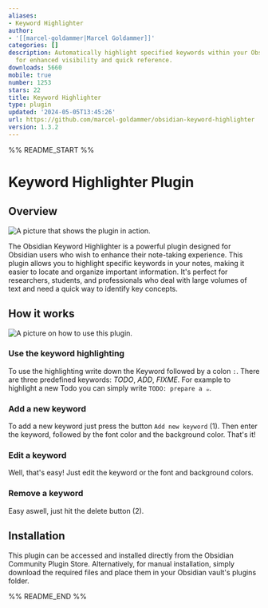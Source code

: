 ```yaml
---
aliases:
- Keyword Highlighter
author:
- '[[marcel-goldammer|Marcel Goldammer]]'
categories: []
description: Automatically highlight specified keywords within your Obsidian notes
  for enhanced visibility and quick reference.
downloads: 5660
mobile: true
number: 1253
stars: 22
title: Keyword Highlighter
type: plugin
updated: '2024-05-05T13:45:26'
url: https://github.com/marcel-goldammer/obsidian-keyword-highlighter
version: 1.3.2
---
```


%% README_START %%

# Keyword Highlighter Plugin

## Overview

![A picture that shows the plugin in action.](https://raw.githubusercontent.com/marcel-goldammer/obsidian-keyword-highlighter/HEAD/assets/overview.png)

The Obsidian Keyword Highlighter is a powerful plugin designed for Obsidian users who wish to enhance their note-taking experience. This plugin allows you to highlight specific keywords in your notes, making it easier to locate and organize important information. It's perfect for researchers, students, and professionals who deal with large volumes of text and need a quick way to identify key concepts.

## How it works

![A picture on how to use this plugin.](https://raw.githubusercontent.com/marcel-goldammer/obsidian-keyword-highlighter/HEAD/assets/usage.png)

### Use the keyword highlighting

To use the highlighting write down the Keyword followed by a colon `:`. There are three predefined keywords: _TODO_, _ADD_, _FIXME_. For example to highlight a new Todo you can simply write `TODO: prepare a ☕`.

### Add a new keyword

To add a new keyword just press the button `Add new keyword` (1). Then enter the keyword, followed by the font color and the background color. That's it!

### Edit a keyword

Well, that's easy! Just edit the keyword or the font and background colors.

### Remove a keyword

Easy aswell, just hit the delete button (2).

## Installation

This plugin can be accessed and installed directly from the Obsidian Community Plugin Store. Alternatively, for manual installation, simply download the required files and place them in your Obsidian vault's plugins folder.


%% README_END %%